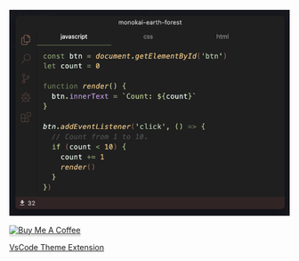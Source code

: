 ![Js](js.png)

<a href="https://www.buymeacoffee.com/samlazrak" target="_blank"><img src="https://www.buymeacoffee.com/assets/img/custom_images/yellow_img.png" alt="Buy Me A Coffee" style="height: 41px !important;width: 174px !important;box-shadow: 0px 3px 2px 0px rgba(190, 190, 190, 0.5) !important;-webkit-box-shadow: 0px 3px 2px 0px rgba(190, 190, 190, 0.5) !important;" ></a>

[VsCode Theme Extension](https://marketplace.visualstudio.com/items?itemName=samlazrak.monookai-earth-forest)
